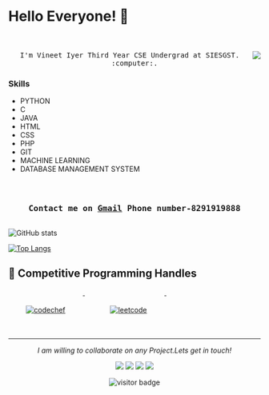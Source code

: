 # Hello Everyone! 👋

<p align="center">
  <br><br>
  <samp>
    <img align="right" src="https://media.giphy.com/media/USV0ym3bVWQJJmNu3N/giphy.gif">
I'm Vineet Iyer Third Year CSE Undergrad at SIESGST. <a href="http://www.siesgst.edu.in/" target="_blank"></a>  :computer:. 
  </samp>  
</p>

### Skills  
- PYTHON
- C
- JAVA
- HTML
- CSS
- PHP
- GIT
- MACHINE LEARNING 
- DATABASE MANAGEMENT SYSTEM


<h3 align="center">
  <samp>
  <br><br>Contact me on <a href="mailto:vineetanant@gmail.com">Gmail</a> 
   Phone number-8291919888
  </samp>
</h3>

```

```
![GitHub stats](https://github-readme-stats.vercel.app/api?username=Vineet2000-dotcom&show_icons=true&color=red&theme=gotham) 

[![Top Langs](https://github-readme-stats.vercel.app/api/top-langs/?username=Vineet2000-dotcom&layout=compact&theme=gotham&card_width=445)](https://github.com/Vineet2000-dotcom/github-readme-stats)




## 📢 Competitive Programming Handles
<p align="left">
   <a href="https://www.codechef.com/users/vineetiyer19">
    <img src="https://cp-logo.vercel.app/codechef/vineetiyer19" alt="codechef" style="vertical-align:top; margin:35px">
  </a>&nbsp;&nbsp;&nbsp;
   
  

  <a href="https://leetcode.com/viyer19/">
    <img src="https://cp-logo.vercel.app/leetcode/viyer19" alt="leetcode" style="vertical-align:top; margin:35px">
  </a>&nbsp;&nbsp;&nbsp;
  
  
  

  
  
 
</p>


<hr>
<p align="center">
  <i>I am willing to collaborate on any Project.Lets get in touch!</i>

<p align="center">
<a href= "https://www.linkedin.com/in/vineet-iyer-3161988a/"><img src="https://img.icons8.com/material-outlined/30/000000/linkedin.png"/></a>
<a href= "https://www.instagram.com/vineet.iyer21/"><img src="https://img.icons8.com/material-outlined/30/000000/instagram.png"/></a>
<a href= "mailto: vineetanant@gmail.com"><img src="https://img.icons8.com/material-outlined/30/000000/gmail.png"/></a>
<a href= "https://twitter.com/iyer_vineet"><img src="https://img.icons8.com/material-outlined/30/000000/twitter.png"/></a>
</p>

<p align="center">
<img src="https://visitor-badge.laobi.icu/badge?page_id=Vineet2000-dotcom.Vineet2000-dotcom" alt="visitor badge"/>       
</p>

</p>


